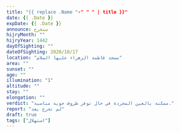 ```yaml
---
title: "{{ replace .Name "-" " " | title }}"
date: {{ .Date }}
expDate: {{ .Date }}
announce: ستخرج
hijryMonth: ""
hijryYear: 1442
dayOfSighting: ""
dateOfSighting: 2020/10/17
location: "مسجد فاطمة الزهراء عليها السلام"
area: ""
sunset: ""
age: ""
illumination: "1"
altitude: ""
stay: ""
elongation: ""
verdict: "ممكنة بالعين المجردة في حال توفر ظروف جوية مناسبة."
report: "لم تخرج بعد"
draft: true
tags: ["استهلال"] 
---
```

